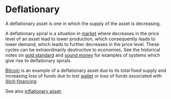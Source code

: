 # Deflationary
A deflationary asset is one in which the supply of the asset is decreasing.

A deflationary spiral is a situation in [market](market.md) where decreases in the price level of an asset lead to lower production, which consequently leads to lower demand, which leads to further decreases in the price level. These cycles can be extraordinarily destructive to economies. See the historical notes on [gold standard](gold-standard.md) and [sound money](sound-money.md) for examples of systems which give rise to deflationary spirals.

[Bitcoin](bitcoin.md) is an example of a deflationary asset due to its total fixed supply and increasing loss of funds due to lost [wallet](wallet.md) or loss of funds associated with [illicit-financing](illicit-financing.md).

See also [inflationary asset](inflationary.md).
